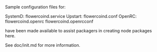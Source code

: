 Sample configuration files for:

SystemD: flowercoind.service
Upstart: flowercoind.conf
OpenRC:  flowercoind.openrc
         flowercoind.openrcconf

have been made available to assist packagers in creating node packages here.

See doc/init.md for more information.
